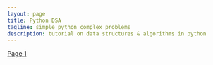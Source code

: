 ```yaml
---
layout: page
title: Python DSA
tagline: simple python complex problems 
description: tutorial on data structures & algorithms in python
---
```

<a href="pages\BFS_vs_DFS.html">Page 1</a>
